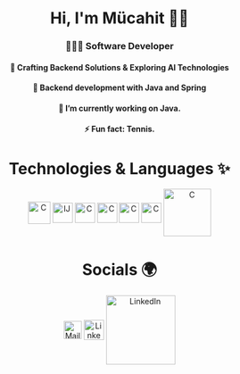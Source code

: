 <h1 align="center"> Hi, I'm Mücahit 👋🏻 </h1>

<h3 align="center"> 👩🏻‍💻 Software Developer </h3>
<h4 align="center"> 🔮 Crafting Backend Solutions & Exploring AI Technologies </h4>
<h4 align="center"> 🌱 Backend development with Java and Spring </h4>
<h4 align="center"> 🔭 I’m currently working on Java. </h4>
<h4 align="center"> ⚡ Fun fact: Tennis. </h4>

<h1 align="center"> Technologies & Languages ✨ </h1>
<p align="left">
  <p align="center">
    <a href="https://www.oracle.com/" target="_blank"><img align="center" alt="C" width="40px" src="https://www.oracle.com/img/tech/java-logo-v1.svg" /></a>
    <a href="https://www.jetbrains.com/" target="_blank"><img align="center" alt="IJ" width="36px" src="https://resources.jetbrains.com/storage/products/company/brand/logos/IntelliJ_IDEA_icon.png" /></a>
    <a href="https://spring.io/" target="_blank"><img align="center" alt="C" width="36px" src="https://spring.io/img/spring.svg" /></a>
    <a href="https://www.jetbrains.com/" target="_blank"><img align="center" alt="C" width="36px" src="https://resources.jetbrains.com/storage/products/company/brand/logos/Kotlin_icon.png" /></a>
    <a href="https://git-scm.com/" target="_blank"><img align="center" alt="C" width="36px" src="https://git-scm.com/images/logos/downloads/Git-Icon-1788C.svg" /></a>
    <a href="https://www.postgresql.org/" target="_blank"><img align="center" alt="C" width="36px" src="https://upload.wikimedia.org/wikipedia/commons/2/29/Postgresql_elephant.svg" /></a>
    <a href="https://www.docker.com/" target="_blank"><img align="center" alt="C" width="85px" src="https://upload.wikimedia.org/wikipedia/en/f/f4/Docker_logo.svg" /></a>
  
  </p>
</p>

<h1 align="center"> Socials 🌍</h1>
<p align="left">
  <p align="center">
    <a href="mailto:mcht.yildiz@hotmail.com" target="_blank"><img align="center" alt="Mail" width="32px" src="https://upload.wikimedia.org/wikipedia/commons/d/df/Microsoft_Office_Outlook_%282018%E2%80%93present%29.svg" /></a>
    <a href="https://www.linkedin.com/in/mücahityildiz" target="_blank"><img align="center" alt="LinkedIn" width="36px" src="https://content.linkedin.com/content/dam/me/business/en-us/amp/brand-site/v2/bg/LI-Bug.svg.original.svg" /></a> <!-- Copyright © 2025 LinkedIn and the LinkedIn logo are trademarks of LinkedIn -->
    <a href="https://medium.com/@mchtyldz" target="_blank"><img align="center" alt="LinkedIn" width="124px" src="https://upload.wikimedia.org/wikipedia/commons/thumb/0/0d/Medium_%28website%29_logo.svg/798px-Medium_%28website%29_logo.svg.png" /></a>
  </p>
</p>


<!--
## Github Stats
![](https://github-readme-stats.vercel.app/api?username=mcyldz&show_icons=true&theme=noctis_minimus)

### 🔝 Top Contributed Repo
![](https://github-contributor-stats.vercel.app/api?username=mcyldz&limit=5&show_icons=true&theme=rose_pine&combine_all_yearly_contributions=true)

--!>
